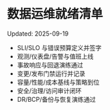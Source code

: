 # 数据运维就绪清单

Updated: 2025-09-19

- SLI/SLO 与错误预算定义并签字
- 观测/仪表盘/告警与值班上线
- 事故响应与回退演练通过
- 变更/发布门禁运行并记录
- 容量/性能/成本基线与策略到位
- 安全/治理/访问审计闭环
- DR/BCP/备份与恢复演练通过
